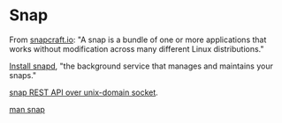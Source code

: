 # Snap

From [snapcraft.io](https://snapcraft.io/docs/quickstart-tour):
"A snap is a bundle of one or more applications that works without modification
across many different Linux distributions."

[Install snapd](https://snapcraft.io/docs/installing-snapd),
"the background service that manages and maintains your snaps."

[snap REST API over unix-domain socket](https://snapcraft.io/docs/using-the-api).

[man snap](https://manpages.ubuntu.com/manpages/bionic/man1/snap.1.html)
